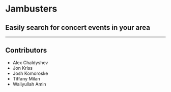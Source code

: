 Jambusters
==========

Easily search for concert events in your area
---------------------------------------------

---

Contributors
------------
* Alex Chaldyshev
* Jon Kriss
* Josh Komoroske
* Tiffany Milan
* Waliyullah Amin
